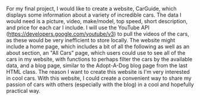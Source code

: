 For my final project, I would like to create a website, CarGuide, which displays some information about a variety of incredible cars. The data I would need is a picture, video, make/model, top speed, short description, and price for each car I include. I will use the YouTube API (https://developers.google.com/youtube/v3) to pull the videos of the cars, as these would be very inefficient to store locally. The website might include a home page, which includes a bit of all the following as well as an about section, an "All Cars" page, which users could use to see all of the cars in my website, with functions to perhaps filter the cars by the available data, and a blog page, similar to the Adopt-A-Dog blog page from the last HTML class. The reason I want to create this website is I'm very interested in cool cars. With this website, I could create a convenient way to share my passion of cars with others (especially with the blog) in a cool and hopefully practical way.
